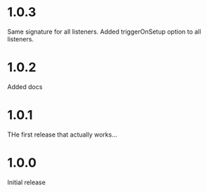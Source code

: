 # 1.0.3

Same signature for all listeners.
Added triggerOnSetup option to all listeners.

# 1.0.2

Added docs

# 1.0.1

THe first release that actually works...

# 1.0.0

Initial release
